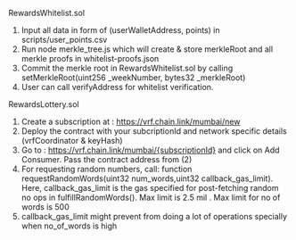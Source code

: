 RewardsWhitelist.sol

1. Input all data in form of (userWalletAddress, points) in scripts/user_points.csv
2. Run node merkle_tree.js which will create & store merkleRoot and all merkle proofs in whitelist-proofs.json
3. Commit the merkle root in RewardsWhitelist.sol by calling setMerkleRoot(uint256 _weekNumber, bytes32 _merkleRoot)
4. User can call verifyAddress for whitelist verification.

RewardsLottery.sol

1. Create a subscription at : https://vrf.chain.link/mumbai/new 
1. Deploy the contract with your subcriptionId and network specific details (vrfCoordinator & keyHash)
3. Go to : https://vrf.chain.link/mumbai/{subscriptionId} and click on Add Consumer. Pass the contract address from (2)
4. For requesting random numbers, call: function requestRandomWords(uint32 num_words,uint32 callback_gas_limit).
Here, callback_gas_limit is the gas specified for post-fetching random no ops in fulfillRandomWords(). Max limit is 2.5 mil . Max limit for no of words is 500
5. callback_gas_limit might prevent from doing a lot of operations specially when no_of_words is high
